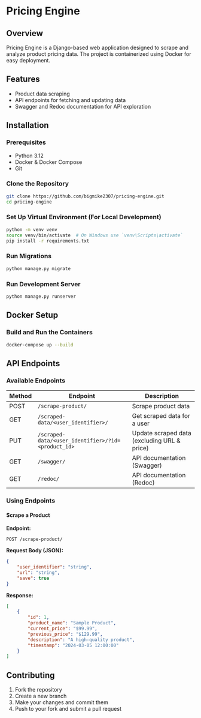 # Pricing Engine

## Overview
Pricing Engine is a Django-based web application designed to scrape and analyze product pricing data. The project is containerized using Docker for easy deployment.

## Features
- Product data scraping
- API endpoints for fetching and updating data
- Swagger and Redoc documentation for API exploration

## Installation
### Prerequisites
- Python 3.12
- Docker & Docker Compose
- Git

### Clone the Repository
```sh
git clone https://github.com/bigmike2307/pricing-engine.git
cd pricing-engine
```

### Set Up Virtual Environment (For Local Development)
```sh
python -m venv venv
source venv/bin/activate  # On Windows use `venv\Scripts\activate`
pip install -r requirements.txt
```



### Run Migrations
```sh
python manage.py migrate
```

### Run Development Server
```sh
python manage.py runserver
```

## Docker Setup
### Build and Run the Containers
```sh
docker-compose up --build
```

## API Endpoints


### Available Endpoints
| Method | Endpoint                              | Description                         |
|--------|--------------------------------------|-------------------------------------|
| POST   | `/scrape-product/`                  | Scrape product data                |
| GET    | `/scraped-data/<user_identifier>/`  | Get scraped data for a user        |
| PUT    | `/scraped-data/<user_identifier>/?id=<product_id>` | Update scraped data (excluding URL & price) |
| GET    | `/swagger/`                         | API documentation (Swagger)        |
| GET    | `/redoc/`                           | API documentation (Redoc)          |

### Using Endpoints
#### Scrape a Product
**Endpoint:**
```
POST /scrape-product/
```
**Request Body (JSON):**
```json
{
    "user_identifier": "string",
    "url": "string",
    "save": true
}
```

**Response:**
```json
[
    {
        "id": 1,
        "product_name": "Sample Product",
        "current_price": "$99.99",
        "previous_price": "$129.99",
        "description": "A high-quality product",
        "timestamp": "2024-03-05 12:00:00"
    }
]
```





## Contributing
1. Fork the repository
2. Create a new branch
3. Make your changes and commit them
4. Push to your fork and submit a pull request


